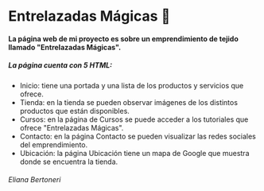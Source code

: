 # Entrelazadas Mágicas 🧶

#### La página web de mi proyecto es sobre un emprendimiento de tejido llamado "Entrelazadas Mágicas". 
#####  La página cuenta con 5 HTML:
- Inicio: tiene una portada y una lista de los productos y servicios que ofrece.
- Tienda: en la tienda se pueden observar imágenes de los distintos productos que están disponibles.
- Cursos: en la página de Cursos se puede acceder a los tutoriales que ofrece "Entrelazadas Mágicas".
- Contacto: en la página Contacto se pueden visualizar las redes sociales del emprendimiento. 
- Ubicación: la página Ubicación tiene un mapa de Google que muestra donde se encuentra la tienda.

######  Eliana Bertoneri
